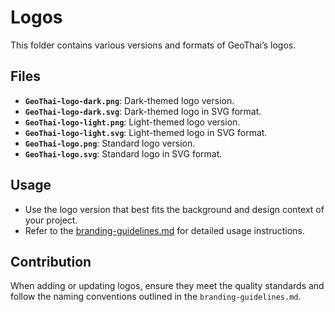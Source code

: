 # Logos

This folder contains various versions and formats of GeoThai’s logos.

## Files

- **`GeoThai-logo-dark.png`**: Dark-themed logo version.
- **`GeoThai-logo-dark.svg`**: Dark-themed logo in SVG format.
- **`GeoThai-logo-light.png`**: Light-themed logo version.
- **`GeoThai-logo-light.svg`**: Light-themed logo in SVG format.
- **`GeoThai-logo.png`**: Standard logo version.
- **`GeoThai-logo.svg`**: Standard logo in SVG format.

## Usage

- Use the logo version that best fits the background and design context of your project.
- Refer to the [branding-guidelines.md](../docs/branding-guidelines.md) for detailed usage instructions.

## Contribution

When adding or updating logos, ensure they meet the quality standards and follow the naming conventions outlined in the `branding-guidelines.md`.
